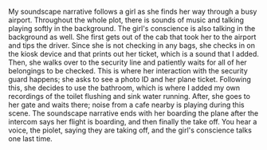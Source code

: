 My soundscape narrative follows a girl as she finds her way through a busy airport. Throughout the whole plot, there is sounds of music and talking playing softly in the background. The girl's conscience is also talking in the background as well. She first gets out of the cab that took her to the airport and tips the driver. Since she is not checking in any bags, she checks in on the kiosk device and that prints out her ticket, which is a sound that I added. Then, she walks over to the security line and patiently waits for all of her belongings to be checked. This is where her interaction with the security guard happens; she asks to see a photo ID and her plane ticket. Following this, she decides to use the bathroom, which is where I added my own recordings of the toilet flushing and sink water running. After, she goes to her gate and waits there; noise from a cafe nearby is playing during this scene. The soundscape narrative ends with her boarding the plane after the intercom says her flight is boarding, and then finally the take off. You hear a voice, the piolet, saying they are taking off, and the girl's conscience talks one last time.
